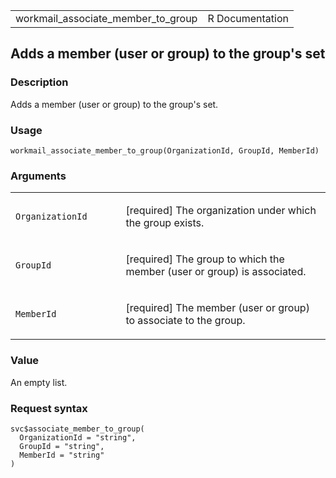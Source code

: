 <table style="width: 100%;">
<tbody>
<tr class="odd">
<td>workmail_associate_member_to_group</td>
<td style="text-align: right;">R Documentation</td>
</tr>
</tbody>
</table>

## Adds a member (user or group) to the group's set

### Description

Adds a member (user or group) to the group's set.

### Usage

    workmail_associate_member_to_group(OrganizationId, GroupId, MemberId)

### Arguments

<table>
<colgroup>
<col style="width: 35%" />
<col style="width: 65%" />
</colgroup>
<tbody>
<tr class="odd">
<td><code
id="workmail_associate_member_to_group_:_OrganizationId">OrganizationId</code></td>
<td><p>[required] The organization under which the group
exists.</p></td>
</tr>
<tr class="even">
<td><code
id="workmail_associate_member_to_group_:_GroupId">GroupId</code></td>
<td><p>[required] The group to which the member (user or group) is
associated.</p></td>
</tr>
<tr class="odd">
<td><code
id="workmail_associate_member_to_group_:_MemberId">MemberId</code></td>
<td><p>[required] The member (user or group) to associate to the
group.</p></td>
</tr>
</tbody>
</table>

### Value

An empty list.

### Request syntax

    svc$associate_member_to_group(
      OrganizationId = "string",
      GroupId = "string",
      MemberId = "string"
    )
